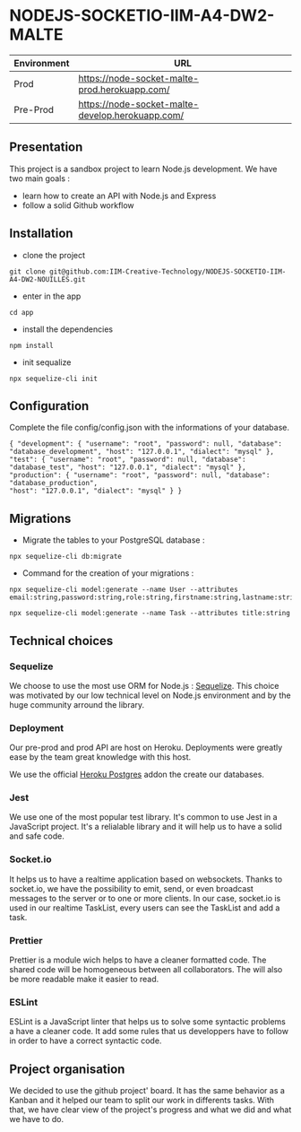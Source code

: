 # NODEJS-SOCKETIO-IIM-A4-DW2-MALTE

| Environment | URL                                                                                                         |
| ----------- | ----------------------------------------------------------------------------------------------------------- |
| Prod        | <a href="https://node-socket-malte-prod.herokuapp.com/">https://node-socket-malte-prod.herokuapp.com/       |
| Pre-Prod    | <a href="https://node-socket-malte-develop.herokuapp.com/">https://node-socket-malte-develop.herokuapp.com/ |

## Presentation

This project is a sandbox project to learn Node.js development. We have two main goals :

-   learn how to create an API with Node.js and Express
-   follow a solid Github workflow

## Installation

-   clone the project
```
git clone git@github.com:IIM-Creative-Technology/NODEJS-SOCKETIO-IIM-A4-DW2-NOUILLES.git
```

-   enter in the app
```
cd app
```
- install the dependencies
```
npm install
```
-   init sequalize
```
npx sequelize-cli init
```

## Configuration

Complete the file config/config.json with the informations of your database.

```
{ "development": { "username": "root", "password": null, "database": "database_development", "host": "127.0.0.1", "dialect": "mysql" }, 
"test": { "username": "root", "password": null, "database": "database_test", "host": "127.0.0.1", "dialect": "mysql" }, 
"production": { "username": "root", "password": null, "database": "database_production", 
"host": "127.0.0.1", "dialect": "mysql" } }
```

## Migrations
-   Migrate the tables to your PostgreSQL database :
```
npx sequelize-cli db:migrate
```
-   Command for the creation of your migrations :
```
npx sequelize-cli model:generate --name User --attributes email:string,password:string,role:string,firstname:string,lastname:string
```
```
npx sequelize-cli model:generate --name Task --attributes title:string
```
## Technical choices

### Sequelize

We choose to use the most use ORM for Node.js : [Sequelize](https://sequelize.org/). This choice was motivated by our low technical level on Node.js environment and by the huge community arround the library.

### Deployment

Our pre-prod and prod API are host on Heroku. Deployments were greatly ease by the team great knowledge with this host.

We use the official [Heroku Postgres](https://elements.heroku.com/addons/heroku-postgresql) addon the create our databases.

### Jest

We use one of the most popular test library. It's common to use Jest in a JavaScript project. It's a relialable library and it will help us to have a solid and safe code. 

### Socket.io

It helps us to have a realtime application based on websockets. Thanks to socket.io, we have the possibility to emit, send, or even broadcast messages to the server or to one or more clients.
In our case, socket.io is used in our realtime TaskList, every users can see the TaskList and add a task.

### Prettier

Prettier is a module wich helps to have a cleaner formatted code. The shared code will be homogeneous between all collaborators. The will also be more readable make it easier to read.

### ESLint

ESLint is a JavaScript linter that helps us to solve some syntactic problems
a have a cleaner code. It add some rules that us developpers have to follow in order to have a correct syntactic code.

## Project organisation

We decided to use the github project' board. It has the same behavior as a Kanban and it helped our team to split our work in differents tasks. With that, we have clear view of the project's progress and what we did and what we have to do.

